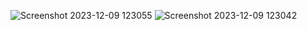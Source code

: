 ![Screenshot 2023-12-09 123055](https://github.com/tstechnology07/css/assets/118080613/ad037203-86d4-4a4a-b99c-d75fb52f34d4)
![Screenshot 2023-12-09 123042](https://github.com/tstechnology07/css/assets/118080613/ced60013-748b-4908-9046-929714371000)

